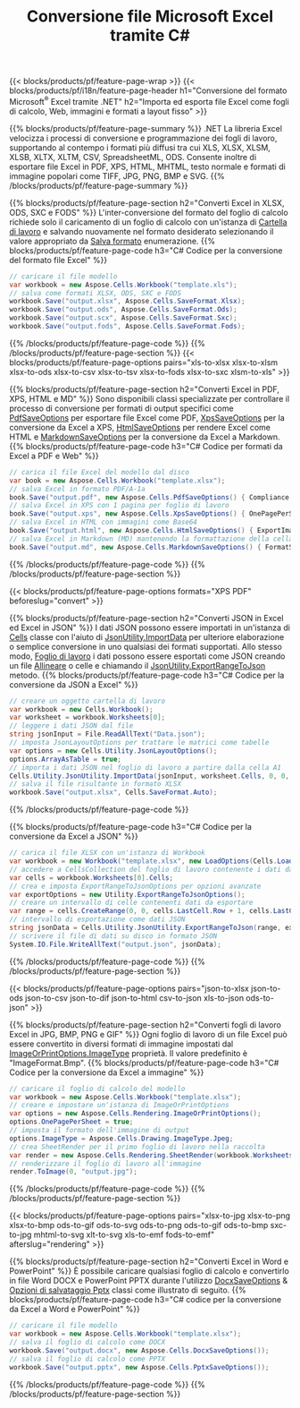 ﻿---
title: Conversione file Microsoft Excel tramite C# 
url: /it/net/conversion/
description: Converti Excel XLS, XLSX, ODS, CSV in PDF, XPS, HTML, JPEG, HTML e molti altri formati popolari con poche righe di codice C#.
---
{{< blocks/products/pf/feature-page-wrap >}}
{{< blocks/products/pf/i18n/feature-page-header h1="Conversione del formato Microsoft<sup>&reg;</sup> Excel tramite .NET" h2="Importa ed esporta file Excel come fogli di calcolo, Web, immagini e formati a layout fisso" >}}

{{% blocks/products/pf/feature-page-summary %}}
.NET La libreria Excel velocizza i processi di conversione e programmazione dei fogli di lavoro, supportando al contempo i formati più diffusi tra cui XLS, XLSX, XLSM, XLSB, XLTX, XLTM, CSV, SpreadsheetML, ODS. Consente inoltre di esportare file Excel in PDF, XPS, HTML, MHTML, testo normale e formati di immagine popolari come TIFF, JPG, PNG, BMP e SVG.
{{% /blocks/products/pf/feature-page-summary %}}

{{% blocks/products/pf/feature-page-section h2="Converti Excel in XLSX, ODS, SXC e FODS" %}}
L'inter-conversione del formato del foglio di calcolo richiede solo il caricamento di un foglio di calcolo con un'istanza di [Cartella di lavoro](https://apireference.aspose.com/cells/net/aspose.cells/workbook) e salvando nuovamente nel formato desiderato selezionando il valore appropriato da [Salva formato](https://apireference.aspose.com/cells/net/aspose.cells/saveformat) enumerazione.
{{% blocks/products/pf/feature-page-code h3="C# Codice per la conversione del formato file Excel" %}}

```cs
// caricare il file modello
var workbook = new Aspose.Cells.Workbook("template.xls");
// salva come formati XLSX, ODS, SXC e FODS
workbook.Save("output.xlsx", Aspose.Cells.SaveFormat.Xlsx);
workbook.Save("output.ods", Aspose.Cells.SaveFormat.Ods);
workbook.Save("output.scx", Aspose.Cells.SaveFormat.Sxc);
workbook.Save("output.fods", Aspose.Cells.SaveFormat.Fods);

```
{{% /blocks/products/pf/feature-page-code %}}
{{% /blocks/products/pf/feature-page-section %}}
{{< blocks/products/pf/feature-page-options pairs="xls-to-xlsx xlsx-to-xlsm xlsx-to-ods xlsx-to-csv xlsx-to-tsv xlsx-to-fods xlsx-to-sxc xlsm-to-xls" >}}


{{% blocks/products/pf/feature-page-section h2="Converti Excel in PDF, XPS, HTML e MD" %}}
Sono disponibili classi specializzate per controllare il processo di conversione per formati di output specifici come [PdfSaveOptions](https://apireference.aspose.com/cells/net/aspose.cells/pdfsaveoptions) per esportare file Excel come PDF, [XpsSaveOptions](https://apireference.aspose.com/cells/net/aspose.cells/xpssaveoptions) per la conversione da Excel a XPS, [HtmlSaveOptions](https://apireference.aspose.com/cells/net/aspose.cells/htmlsaveoptions) per rendere Excel come HTML e [MarkdownSaveOptions](https://apireference.aspose.com/cells/net/aspose.cells/markdownsaveoptions) per la conversione da Excel a Markdown. 
{{% blocks/products/pf/feature-page-code h3="C# Codice per formati da Excel a PDF e Web" %}}

```cs
// carica il file Excel del modello dal disco
var book = new Aspose.Cells.Workbook("template.xlsx");
// salva Excel in formato PDF/A-1a
book.Save("output.pdf", new Aspose.Cells.PdfSaveOptions() { Compliance = PdfComplianceVersion.PdfA1a });
// salva Excel in XPS con 1 pagina per foglio di lavoro
book.Save("output.xps", new Aspose.Cells.XpsSaveOptions() { OnePagePerSheet = true });
// salva Excel in HTML con immagini come Base64
book.Save("output.html", new Aspose.Cells.HtmlSaveOptions() { ExportImagesAsBase64 = true });
// salva Excel in Markdown (MD) mantenendo la formattazione della cella
book.Save("output.md", new Aspose.Cells.MarkdownSaveOptions() { FormatStrategy = Cells.CellValueFormatStrategy.CellStyle });

```
{{% /blocks/products/pf/feature-page-code %}}
{{% /blocks/products/pf/feature-page-section %}}

{{< blocks/products/pf/feature-page-options formats="XPS PDF" beforeslug="convert" >}}

{{% blocks/products/pf/feature-page-section h2="Converti JSON in Excel ed Excel in JSON" %}}
I dati JSON possono essere importati in un'istanza di [Cells](https://apireference.aspose.com/cells/net/aspose.cells/cells) classe con l'aiuto di [JsonUtility.ImportData](https://apireference.aspose.com/cells/net/aspose.cells.utility/jsonutility/methods/importdata) per ulteriore elaborazione o semplice conversione in uno qualsiasi dei formati supportati. Allo stesso modo, [Foglio di lavoro](https://apireference.aspose.com/cells/net/aspose.cells/worksheet) i dati possono essere esportati come JSON creando un file [Allineare](https://apireference.aspose.com/cells/net/aspose.cells/range) o celle e chiamando il [JsonUtility.ExportRangeToJson](https://apireference.aspose.com/cells/net/aspose.cells.utility/jsonutility/methods/exportrangetojson) metodo.
{{% blocks/products/pf/feature-page-code h3="C# Codice per la conversione da JSON a Excel" %}}
```cs
// creare un oggetto cartella di lavoro
var workbook = new Cells.Workbook();
var worksheet = workbook.Worksheets[0];
// leggere i dati JSON dal file
string jsonInput = File.ReadAllText("Data.json");
// imposta JsonLayoutOptions per trattare le matrici come tabelle
var options = new Cells.Utility.JsonLayoutOptions();
options.ArrayAsTable = true;
// importa i dati JSON nel foglio di lavoro a partire dalla cella A1
Cells.Utility.JsonUtility.ImportData(jsonInput, worksheet.Cells, 0, 0, options);
// salva il file risultante in formato XLSX
workbook.Save("output.xlsx", Cells.SaveFormat.Auto); 

```
{{% /blocks/products/pf/feature-page-code %}}

{{% blocks/products/pf/feature-page-code h3="C# Codice per la conversione da Excel a JSON" %}}
```cs
// carica il file XLSX con un'istanza di Workbook
var workbook = new Workbook("template.xlsx", new LoadOptions(Cells.LoadFormat.Auto));
// accedere a CellsCollection del foglio di lavoro contenente i dati da convertire
var cells = workbook.Worksheets[0].Cells;
// crea e imposta ExportRangeToJsonOptions per opzioni avanzate
var exportOptions = new Utility.ExportRangeToJsonOptions();
// creare un intervallo di celle contenenti dati da esportare
var range = cells.CreateRange(0, 0, cells.LastCell.Row + 1, cells.LastCell.Column + 1);
// intervallo di esportazione come dati JSON
string jsonData = Cells.Utility.JsonUtility.ExportRangeToJson(range, exportOptions);
// scrivere il file di dati su disco in formato JSON
System.IO.File.WriteAllText("output.json", jsonData); 

```
{{% /blocks/products/pf/feature-page-code %}}
{{% /blocks/products/pf/feature-page-section %}}

{{< blocks/products/pf/feature-page-options pairs="json-to-xlsx json-to-ods json-to-csv json-to-dif json-to-html csv-to-json xls-to-json ods-to-json" >}}

{{% blocks/products/pf/feature-page-section h2="Converti fogli di lavoro Excel in JPG, BMP, PNG e GIF" %}}
Ogni foglio di lavoro di un file Excel può essere convertito in diversi formati di immagine impostati dal [ImageOrPrintOptions.ImageType](https://apireference.aspose.com/cells/net/aspose.cells.rendering/imageorprintoptions/properties/imagetype) proprietà. Il valore predefinito è "ImageFormat.Bmp".
{{% blocks/products/pf/feature-page-code h3="C# Codice per la conversione da Excel a immagine" %}}
```cs
// caricare il foglio di calcolo del modello
var workbook = new Aspose.Cells.Workbook("template.xlsx");
// creare e impostare un'istanza di ImageOrPrintOptions
var options = new Aspose.Cells.Rendering.ImageOrPrintOptions();
options.OnePagePerSheet = true;
// imposta il formato dell'immagine di output
options.ImageType = Aspose.Cells.Drawing.ImageType.Jpeg;
// crea SheetRender per il primo foglio di lavoro nella raccolta
var render = new Aspose.Cells.Rendering.SheetRender(workbook.Worksheets[0], options);
// renderizzare il foglio di lavoro all'immagine
render.ToImage(0, "output.jpg");

```
{{% /blocks/products/pf/feature-page-code %}}
{{% /blocks/products/pf/feature-page-section %}}

{{< blocks/products/pf/feature-page-options pairs="xlsx-to-jpg xlsx-to-png xlsx-to-bmp ods-to-gif ods-to-svg ods-to-png ods-to-gif ods-to-bmp sxc-to-jpg mhtml-to-svg xlt-to-svg xls-to-emf fods-to-emf" afterslug="rendering" >}}

{{% blocks/products/pf/feature-page-section h2="Converti Excel in Word e PowerPoint" %}}
È possibile caricare qualsiasi foglio di calcolo e convertirlo in file Word DOCX e PowerPoint PPTX durante l'utilizzo [DocxSaveOptions](https://apireference.aspose.com/cells/net/aspose.cells/docxsaveoptions) & [Opzioni di salvataggio Pptx](https://apireference.aspose.com/cells/net/aspose.cells/pptxsaveoptions) classi come illustrato di seguito.
{{% blocks/products/pf/feature-page-code h3="C# codice per la conversione da Excel a Word e PowerPoint" %}}
```cs
// caricare il file modello
var workbook = new Aspose.Cells.Workbook("template.xlsx");
// salva il foglio di calcolo come DOCX
workbook.Save("output.docx", new Aspose.Cells.DocxSaveOptions());
// salva il foglio di calcolo come PPTX
workbook.Save("output.pptx", new Aspose.Cells.PptxSaveOptions());

```
{{% /blocks/products/pf/feature-page-code %}}
{{% /blocks/products/pf/feature-page-section %}}
